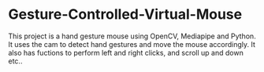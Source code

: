 # Gesture-Controlled-Virtual-Mouse
This project is a hand gesture mouse using OpenCV, Mediapipe and Python. It uses the cam to detect hand gestures and move the mouse accordingly.   It also has fuctions to perform left and right clicks, and scroll up and down etc..
